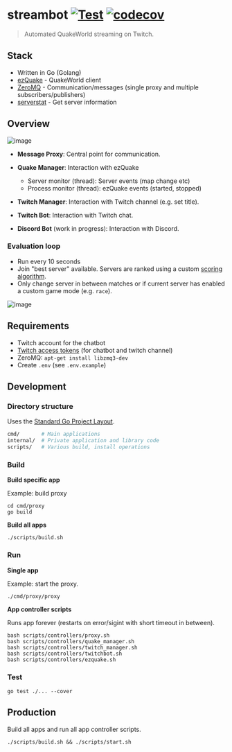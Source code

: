 # streambot [![Test](https://github.com/vikpe/streambot/actions/workflows/test.yml/badge.svg)](https://github.com/vikpe/streambot/actions/workflows/test.yml) [![codecov](https://codecov.io/gh/vikpe/streambot/branch/main/graph/badge.svg)](https://codecov.io/gh/vikpe/streambot)

> Automated QuakeWorld streaming on Twitch.

## Stack

* Written in Go (Golang)
* [ezQuake](https://github.com/ezQuake/ezquake-source/releases) - QuakeWorld client
* [ZeroMQ](https://zeromq.org/) - Communication/messages (single proxy and multiple subscribers/publishers)
* [serverstat](https://github.com/vikpe/serverstat) - Get server information

## Overview

![image](https://user-images.githubusercontent.com/1616817/186941072-cc99679d-b1d0-41f7-bdba-913bb733e140.png)

* **Message Proxy**: Central point for communication.
* **Quake Manager**: Interaction with ezQuake
    * Server monitor (thread): Server events (map change etc)
    * Process monitor (thread): ezQuake events (started, stopped)

* **Twitch Manager**: Interaction with Twitch channel (e.g. set title).
* **Twitch Bot**: Interaction with Twitch chat.
* **Discord Bot** (work in progress): Interaction with Discord.

### Evaluation loop

* Run every 10 seconds
* Join "best server" available. Servers are ranked using a
  custom [scoring algorithm](https://github.com/vikpe/serverstat/blob/main/qserver/mvdsv/qscore/qscore.go).
* Only change server in between matches or if current server has enabled a custom game mode (e.g. `race`).

![image](https://user-images.githubusercontent.com/1616817/178297376-f4f79a29-94c6-4dce-bb50-95183ef8dfb6.png)

## Requirements

* Twitch account for the chatbot
* [Twitch access tokens](https://twitchtokengenerator.com/) (for chatbot and twitch channel)
* ZeroMQ: `apt-get install libzmq3-dev`
* Create `.env` (see `.env.example`)

## Development

### Directory structure

Uses the [Standard Go Project Layout](https://github.com/golang-standards/project-layout).

```bash
cmd/       # Main applications
internal/  # Private application and library code
scripts/   # Various build, install operations
```

### Build

**Build specific app**

Example: build proxy

```shell
cd cmd/proxy
go build
```

**Build all apps**

```shell
./scripts/build.sh
```

### Run

**Single app**

Example: start the proxy.

```shell
./cmd/proxy/proxy 
```

**App controller scripts**

Runs app forever (restarts on error/sigint with short timeout in between).

```shell
bash scripts/controllers/proxy.sh
bash scripts/controllers/quake_manager.sh
bash scripts/controllers/twitch_manager.sh
bash scripts/controllers/twitchbot.sh
bash scripts/controllers/ezquake.sh
```

### Test

```shell
go test ./... --cover
```

## Production

Build all apps and run all app controller scripts.

```shell
./scripts/build.sh && ./scripts/start.sh
```
